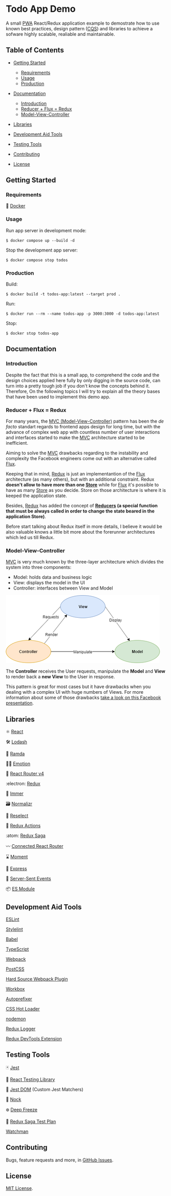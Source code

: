 # Todo App Demo
A small [PWA](https://en.m.wikipedia.org/wiki/Progressive_web_application) React/Redux application example to demostrate how to use known best practices, design pattern ([CQS](https://en.wikipedia.org/wiki/Command%E2%80%93query_separation)) and libraries to achieve a sofware highly scalable, realiable and maintainable.

## Table of Contents
- [Getting Started](#getting-started)
  - [Requirements](#requirements) 
  - [Usage](#usage)
  - [Production](#Production)
- [Documentation](#documentation)
  - [Introduction](#introduction)
  - [Reducer + Flux = Redux](#reducer-flux-redux)
  - [Model-View-Controller](#model-view-controller)
- [Libraries](#libraries)
- [Development Aid Tools](#development-aid-tools)
- [Testing Tools](#testing-tools)

- [Contributing](#contributing)
- [License](#license)

## Getting Started

### Requirements

:whale: [Docker](https://www.docker.com)

### Usage
Run app server in development mode:
```shell
$ docker compose up --build -d
```

Stop the development app server:
```shell
$ docker compose stop todos
```

### Production
Build:
```shell
$ docker build -t todos-app:latest --target prod .
```

Run:
```shell
$ docker run --rm --name todos-app -p 3000:3000 -d todos-app:latest
```

Stop:
```shell
$ docker stop todos-app
```
## Documentation

### Introduction
Despite the fact that this is a small app, to comprehend the code and the design choices applied here fully by only digging in the source code, can turn into a pretty tough job if you don't know the concepts behind it. Therefore, On the following topics I will try to explain all the theory bases that have been used to implement this demo app.

### Reducer + Flux = Redux
For many years, the [MVC (Model-View-Controller)](https://en.wikipedia.org/wiki/Model%E2%80%93view%E2%80%93controller) pattern has been the _de facto_ standart regards to frontend apps design for long time, but with the advance of complex web app with countless number of user interactions and interfaces started to make the [MVC](https://en.wikipedia.org/wiki/Model%E2%80%93view%E2%80%93controller) architecture started to be inefficient.

Aiming to solve the [MVC](https://en.wikipedia.org/wiki/Model%E2%80%93view%E2%80%93controller) drawbacks regarding to the instability and complexity the Facebook engineers come out with an alternative called [Flux](https://facebook.github.io/flux/).

Keeping that in mind, [Redux](https://redux.js.org/) is just an implementantion of the [Flux](https://facebook.github.io/flux/) architecture (as many others), but with an additional constraint. Redux **doesn't allow to have more than one [Store](https://redux.js.org/basics/store)** while for [Flux](https://facebook.github.io/flux/) it's possible to have as many [Store](https://facebook.github.io/flux/docs/in-depth-overview/#stores) as you decide. Store on those architecture is where it is keeped the application state.

Besides, [Redux](https://redux.js.org/) has added the concept of **[Reducers](https://redux.js.org/basics/reducers#reducers) (a special function that must be always called in order to change the state beared in the application Store)**.

Before start talking about Redux itself in more details, I believe it would be also valuable knows a little bit more about the forerunner architectures which led us till Redux.

### Model-View-Controller
[MVC](https://en.wikipedia.org/wiki/Model%E2%80%93view%E2%80%93controller) is very much known by the three-layer architecture which divides the system into three components:
- Model: holds data and business logic
- View: displays the model in the UI
- Controller: interfaces between View and Model

![MVC Architecture Diagram][mvc-diagram]

The **Controller** receives the User requests, manipulate the **Model** and **View** to render back a **new View** to the User in response.

This pattern is great for most cases but it have drawbacks when you dealing with a complex UI with huge numbers of Views. For more information about some of those drawbacks [take a look on this Facebook presentation](https://www.youtube.com/watch?v=nYkdrAPrdcw&list=PL0quQQvRxrDy-OFYe-ZNmD9f1onAHSUNH).
## Libraries
:atom_symbol: [React](https://reactjs.org)

:hammer_and_wrench: [Lodash](https://lodash.com)

:ram: [Ramda](https://ramdajs.com)

:woman_singer: [Emotion](https://emotion.sh)

:gift: [React Router v4](https://github.com/ReactTraining/react-router)

:electron: [Redux](https://redux.js.org)

:gem: [Immer](https://github.com/mweststrate/immer)

:card_file_box: [Normalizr](https://github.com/paularmstrong/normalizr)

:robot: [Reselect](https://github.com/reduxjs/reselect)

:punch: [Redux Actions](https://redux-actions.js.org)

:atom: [Redux Saga](https://redux-saga.js.org)

:wavy_dash: [Connected React Router](https://github.com/supasate/connected-react-router)

:hourglass: [Moment](https://github.com/moment/moment)

:running: [Express](http://expressjs.com)

:satellite: [Server-Sent Events](https://developer.mozilla.org/en-US/docs/Web/API/Server-sent_events/Using_server-sent_events)

:package: [ES Module](https://developer.mozilla.org/en-US/docs/Web/JavaScript/Guide/Modules)

## Development Aid Tools

[ESLint](https://eslint.org)

[Stylelint](https://stylelint.io)

[Babel](https://babeljs.io)

[TypeScript](https://www.typescriptlang.org)

[Webpack](https://webpack.js.org)

[PostCSS](https://postcss.org)

[Hard Source Webpack Plugin](https://github.com/mzgoddard/hard-source-webpack-plugin)

[Workbox](https://developers.google.com/web/tools/workbox)

[Autoprefixer](https://github.com/postcss/autoprefixer)

[CSS Hot Loader](https://github.com/shepherdwind/css-hot-loader)

[nodemon](https://nodemon.io)

[Redux Logger](https://github.com/evgenyrodionov/redux-logger)

[Redux DevTools Extension](https://github.com/zalmoxisus/redux-devtools-extension)

## Testing Tools
:black_joker: [Jest](https://jestjs.io)

:goat: [React Testing Library](https://github.com/kentcdodds/react-testing-library)

:owl: [Jest DOM](https://github.com/gnapse/jest-dom) (Custom Jest Matchers)

:door: [Nock](https://github.com/nock/nock)

:snowflake: [Deep Freeze](https://github.com/substack/deep-freeze)

:book: [Redux Saga Test Plan](http://redux-saga-test-plan.jeremyfairbank.com)

[Watchman](https://facebook.github.io/watchman)

## Contributing
Bugs, feature requests and more, in [GitHub Issues](https://github.com/brneto/todos-app/issues).

## License
[MIT License](https://github.com/brneto/todos-app/blob/master/LICENSE.md).

<!--images reference-->
[mvc-diagram]: ./modeling/imgs/mvcDiagram.png "MVC Architecture Diagram"
